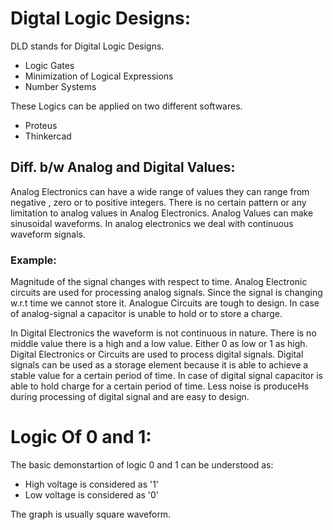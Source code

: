 # Digtal Logic Designs:
DLD stands for Digital Logic Designs.
* Logic Gates
* Minimization of Logical Expressions
* Number Systems

These Logics can be applied on two different softwares.
*  Proteus
* Thinkercad

## Diff. b/w Analog and Digital Values:
Analog Electronics can have a wide range of values they can range from negative , zero or to positive integers. There is no certain pattern or any limitation to analog values in Analog Electronics. Analog Values can make sinusoidal waveforms. In analog electronics we deal with continuous waveform signals.
### Example:
Magnitude of the signal changes with respect to time.
Analog Electronic circuits are used for processing analog signals.
Since the signal is changing w.r.t time we cannot store it.
Analogue Circuits are tough to design.
In case of analog-signal a capacitor is unable to hold or to store a charge.

In Digital Electronics the waveform is not continuous in nature. There is no middle value there is a high and a low value. Either 0 as low or 1 as high.
Digital Electronics or Circuits are used to process digital signals. Digital signals can be used as a storage element because it is able to achieve a stable value for a certain period of time.
In case of digital signal capacitor is able to hold charge for a certain period of time. Less noise is produceHs during processing of digital signal and are easy to design.

# Logic Of 0 and 1:
The basic demonstartion of logic 0 and 1 can be understood as:
* High voltage is considered as '1'
* Low voltage is considered as '0'

The graph is usually square waveform.

